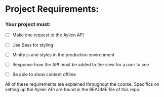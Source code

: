# Project Requirements:

### Your project must:

- [ ] Make one request to the Aylien API

- [ ] Use Sass for styling

- [ ] Minify js and styles in the production environment

- [ ] Response from the API must be added to the view for a user to see

- [ ] Be able to show content offline

All of these requirements are explained throughout the course. Specifics on setting up the Aylien API are found in the README file of this repo.
